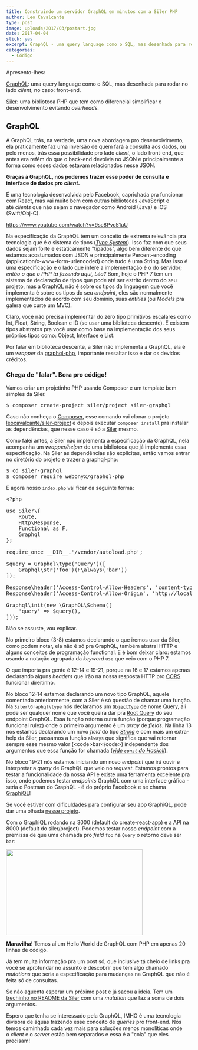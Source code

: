 ```yaml
---
title: Construindo um servidor GraphQL em minutos com a Siler PHP
author: Leo Cavalcante
type: post
image: uploads/2017/03/postart.jpg
date: 2017-04-04
stick: yes
excerpt: GraphQL - uma query language como o SQL, mas desenhada para rodar no lado client
categories:
  - Código
---
```



Apresento-lhes:

<a href="http://graphql.org/">GraphQL</a>: uma query language como o SQL, mas desenhada para rodar no lado <em>client</em>, no caso: front-end.

<a href="https://github.com/leocavalcante/siler">Siler</a>: uma biblioteca PHP que tem como diferencial simplificar o desenvolvimento evitando <em>overheads</em>.
<h2>GraphQL</h2>
A GraphQL trás, na verdade, uma nova abordagem pro desenvolvimento, ela praticamente faz uma inversão de quem fará a consulta aos dados, ou pelo menos, trás essa possibilidade pro lado <em>client</em>, o lado front-end, que antes era refém do que o back-end devolvia no JSON e principalmente a forma como esses dados estavam relacionados nesse JSON.

<strong>Graças à GraphQL, nós podemos trazer esse poder de consulta e interface de dados pro <em>client</em>.</strong>

É uma tecnologia desenvolvida pelo Facebook, caprichada pra funcionar com React, mas vai muito bem com outras bibliotecas JavaScript e até <em>clients</em> que não sejam o navegador como Android (Java) e iOS (Swift/Obj-C).

https://www.youtube.com/watch?v=9sc8Pyc51uU

Na especificação da GraphQL tem um conceito de extrema relevância pra tecnologia que é o sistema de tipos (<em><a href="http://facebook.github.io/graphql/#sec-Type-System">Type System</a></em>). Isso faz com que seus dados sejam forte e estaticamente "tipados", algo bem diferente do que estamos acostumados com JSON e principalmente Percent-encoding (application/x-www-form-urlencoded) onde tudo é uma String. Mas isso é uma especificação e o lado que infere a implementação é o do servidor; <em>então o que o PHP tá fazendo aqui, Léo?</em> Bom, hoje o PHP 7 tem um sistema de declaração de tipos que pode até ser estrito dentro do seu projeto, mas a GraphQL não é sobre os tipos da linguagem que você implementa é sobre os tipos do seu <em>endpoint</em>, eles são normalmente implementados de acordo com seu domínio, suas <em>entities</em> (ou <em>Models</em> pra galera que curte um MVC).

Claro, você não precisa implementar do zero tipo primitivos escalares como Int, Float, String, Boolean e ID (se usar uma biblioteca descente). E existem tipos abstratos pra você usar como base na implementação dos seus próprios tipos como: Object, Interface e List.

Por falar em biblioteca descente, a Siler não implementa a GraphQL, ela é um <em>wrapper</em> da <a href="https://github.com/webonyx/graphql-php">graphql-php</a>, importante ressaltar isso e dar os devidos créditos.
<h3>Chega de "falar". Bora pro código!</h3>
Vamos criar um projetinho PHP usando Composer e um template bem simples da Siler.

<pre class="lang-bash">$ composer create-project siler/project siler-graphql</pre>

Caso não conheça o <a href="https://getcomposer.org/">Composer</a>, esse comando vai clonar o projeto <a href="https://github.com/leocavalcante/siler-project">leocavalcante/siler-project</a> e depois executar <code>composer install</code> pra instalar as dependências, que nesse caso é só a <a href="https://github.com/leocavalcante/siler">Siler</a> mesmo.

Como falei antes, a Siler não implementa a especificação da GraphQL, nela acompanha um <em>wrapper/helper</em> de uma biblioteca que já implementa essa especificação. Na Siler as dependências são explícitas, então vamos entrar no diretório do projeto e trazer a graphql-php:

<pre class="lang-shell">$ cd siler-graphql
$ composer require webonyx/graphql-php
</pre>

E agora nosso <code>index.php</code> vai ficar da seguinte forma:

<pre class="lang-php">&lt;?php

use Siler\{
    Route,
    Http\Response,
    Functional as F,
    Graphql
};

require_once __DIR__.'/vendor/autoload.php';

$query = Graphql\type('Query')([
    Graphql\str('foo')(F\always('bar'))
]);

Response\header('Access-Control-Allow-Headers', 'content-type');
Response\header('Access-Control-Allow-Origin', 'http://localhost:3000');

Graphql\init(new \GraphQL\Schema([
    'query' =&gt; $query(),
]));
</pre>

Não se assuste, vou explicar.

No primeiro bloco (3-8) estamos declarando o que iremos usar da Siler, como podem notar, ela não é só pra GraphQL, também abstrai HTTP e alguns conceitos de programação functional. E é bom deixar claro: estamos usando a notação agrupada da <em>keyword</em> <code>use</code> que veio com o PHP 7.

O que importa pra gente é 12-14 e 19-21, porque na 16 e 17 estamos apenas declarando alguns <em>headers</em> que irão na nossa resposta HTTP pro <a href="https://en.wikipedia.org/wiki/Cross-origin_resource_sharing">CORS</a> funcionar direitinho.

No bloco 12-14 estamos declarando um novo tipo GraphQL, aquele comentado anteriormente, com a Siler é só questão de chamar uma função. Na <code>Siler\Graphql\type</code> nós declaramos um <a href="http://facebook.github.io/graphql/#sec-Objects"><code>ObjectType</code></a> de nome Query, ali pode ser qualquer nome que você queira dar pra <a href="http://facebook.github.io/graphql/#sec-Initial-types">Root Query</a> do seu endpoint GraphQL. Essa função retorna outra função (porque programação funcional rulez) onde o primeiro argumento é um <em>array</em> de <em>fields</em>. Na linha 13 nós estamos declarando um novo <em>field</em> do tipo <a href="http://facebook.github.io/graphql/#sec-String"><em>String</em></a> e com mais um extra-help da Siler, passamos a função <code>always</code> que significa que vai retornar sempre esse mesmo valor (&lt;code&gt;bar&lt;/code&gt;) independente dos argumentos que essa função for chamada (<a href="http://hackage.haskell.org/package/base-4.9.1.0/docs/Prelude.html#v:const"><em>vide <code>const</code> do Haskell</em></a>).

No bloco 19-21 nós estamos iniciando um novo <em>endpoint</em> que irá ouvir e interpretar a <em>query</em> de GraphQL que veio no <em>request</em>. Estamos prontos para testar a funcionalidade da nossa API e existe uma ferramenta excelente pra isso, onde podemos testar <em>endpoints</em> GraphQL com uma interface gráfica - seria o Postman do GraphQL - é do próprio Facebook e se chama <a href="https://github.com/graphql/graphiql">GraphiQL</a>!

Se você estiver com dificuldades para configurar seu app GraphiQL, pode dar uma olhada <a href="https://github.com/leocavalcante/graphiql-app">nesse projeto</a>.

Com o GraphiQL rodando na 3000 (default do create-react-app) e a API na 8000 (default do siler/project). Podemos testar nosso <em>endpoint</em> com a premissa de que uma chamada pro <em>field</em> <code>foo</code> na <code>Query</code> o retorno deve ser <code>bar</code>:

<img class="alignnone size-full wp-image-57429" src="uploads/2017/03/Capture.png" alt="" width="370" height="233" />

<strong>Maravilha!</strong> Temos aí um Hello World de GraphQL com PHP em apenas 20 linhas de código.

Já tem muita informação pra um post só, que inclusive tá cheio de links pra você se aprofundar no assunto e descobrir que tem algo chamado <em>mutations</em> que seria a especificação para mudanças na GraphQL que não é feita só de consultas.

Se não aguenta esperar um próximo post e já sacou a ideia. Tem um <a href="https://github.com/leocavalcante/siler#graphql">trechinho no README da Siler</a> com uma <em>mutation</em> que faz a soma de dois argumentos.

Espero que tenha se interessado pela GraphQL, IMHO é uma tecnologia divisora de águas trazendo esse conceito de <em>queries</em> pro front-end. Nós temos caminhado cada vez mais para soluções menos monolíticas onde o <em>client</em> e o <em>server</em> estão bem separados e essa é a "cola" que eles precisam!